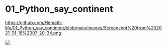 # 01_Python_say_continent
https://github.com/Hemath-life/01_Python_say_continent/blob/main/images/Screenshot%20from%202021-01-16%2007-20-34.png



![](main/images/Screenshot%20from%202021-01-16%2007-20-34.png)
